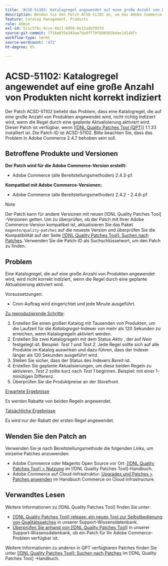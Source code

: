 ```yaml
---
title: 'ACSD-51102: Katalogregel angewendet auf eine große Anzahl von Produkten nicht korrekt indiziert'
description: Wenden Sie den Patch ACSD-51102 an, um das Adobe Commerce-Problem zu beheben, bei dem eine Katalogregel, die auf eine große Anzahl von Produkten angewendet wird, nicht richtig indiziert wird, wenn die Regel durch eine geplante Aktualisierung aktiviert wird.
feature: Catalog Management, Products
role: Admin
exl-id: 5c1c5f9c-9cce-4b11-8058-0e12a4bf93fd
source-git-commit: 7718a835e343ae7da9ff79f690503b4ee1d140fc
workflow-type: tm+mt
source-wordcount: '472'
ht-degree: 0%

---
```


# ACSD-51102: Katalogregel angewendet auf eine große Anzahl von Produkten nicht korrekt indiziert

Der Patch ACSD-51102 behebt das Problem, dass eine Katalogregel, die auf eine große Anzahl von Produkten angewendet wird, nicht richtig indiziert wird, wenn die Regel durch eine geplante Aktualisierung aktiviert wird. Dieser Patch ist verfügbar, wenn [[!DNL Quality Patches Tool (QPT)]](/help/announcements/adobe-commerce-announcements/magento-quality-patches-released-new-tool-to-self-serve-quality-patches.md) 1.1.33 installiert ist. Die Patch-ID ist ACSD-51102. Bitte beachten Sie, dass das Problem in Adobe Commerce 2.4.7 behoben sein soll.

## Betroffene Produkte und Versionen

**Der Patch wird für die Adobe Commerce-Version erstellt:**

* Adobe Commerce (alle Bereitstellungsmethoden) 2.4.3-p1

**Kompatibel mit Adobe Commerce-Versionen:**

* Adobe Commerce (alle Bereitstellungsmethoden) 2.4.2 - 2.4.6-p1

>[!NOTE]
>
>Der Patch kann für andere Versionen mit neuen [!DNL Quality Patches Tool] -Versionen gelten. Um zu überprüfen, ob der Patch mit Ihrer Adobe Commerce-Version kompatibel ist, aktualisieren Sie das Paket `magento/quality-patches` auf die neueste Version und überprüfen Sie die Kompatibilität auf der Seite [[!DNL Quality Patches Tool]: Suchen nach Patches](https://experienceleague.adobe.com/tools/commerce-quality-patches/index.html). Verwenden Sie die Patch-ID als Suchschlüsselwort, um den Patch zu finden.

## Problem

Eine Katalogregel, die auf eine große Anzahl von Produkten angewendet wird, wird nicht korrekt indiziert, wenn die Regel durch eine geplante Aktualisierung aktiviert wird.

Voraussetzungen:

* Cron-Auftrag wird eingerichtet und jede Minute ausgeführt.

<u>Zu reproduzierende Schritte</u>:

1. Erstellen Sie einen großen Katalog mit Tausenden von Produkten, um die Laufzeit für die *Katalogregel*-Indexer von mehr als 120 Sekunden zu erreichen, wenn Katalogregeln aktiviert werden.
2. Erstellen Sie zwei Katalogregeln mit dem Status *Aktiv* , der auf *Nein* festgelegt ist.  Beispiel: *Test 1* und *Test 2*. Jede Regel sollte sich auf alle Produkte im Katalog auswirken und dazu führen, dass der Indexer länger als 120 Sekunden ausgeführt wird.
3. Stellen Sie sicher, dass der Status des Indexers *Bereit* ist.
4. Erstellen Sie geplante Aktualisierungen, um diese beiden Regeln zu aktivieren. *Test 2* sollte kurz nach *Test 1* beginnen. Beispiel: mit einer 1-minütigen Differenz.
5. Überprüfen Sie die Produktpreise an der Storefront.

<u>Erwartete Ergebnisse</u>

Es werden Rabatte von beiden Regeln angewendet.

<u>Tatsächliche Ergebnisse</u>

Es wird nur der Rabatt der ersten Regel angewendet.

## Wenden Sie den Patch an

Verwenden Sie je nach Bereitstellungsmethode die folgenden Links, um einzelne Patches anzuwenden:

* Adobe Commerce oder Magento Open Source vor Ort: [[!DNL Quality Patches Tool] > Nutzung](<https://experienceleague.adobe.com/docs/commerce-operations/tools/quality-patches-tool/usage.html>) im [!DNL Quality Patches Tool]-Handbuch.
* Adobe Commerce auf Cloud-Infrastruktur: [Upgrades und Patches > Patches anwenden](https://experienceleague.adobe.com/docs/commerce-cloud-service/user-guide/develop/upgrade/apply-patches.html) im Handbuch Commerce on Cloud Infrastructure.

## Verwandtes Lesen

Weitere Informationen zu [!DNL Quality Patches Tool] finden Sie unter:

* [[!DNL Quality Patches Tool] release: ein neues Tool zur Selbstbedienung von Qualitätspatches](/help/announcements/adobe-commerce-announcements/magento-quality-patches-released-new-tool-to-self-serve-quality-patches.md) in unserer Support-Wissensdatenbank.
* [Überprüfen Sie anhand von  [!DNL Quality Patches Tool]](/help/support-tools/patches-available-in-qpt-tool/check-patch-for-magento-issue-with-magento-quality-patches.md) in unserer Support-Wissensdatenbank, ob ein Patch für Ihr Adobe Commerce-Problem verfügbar ist.

Weitere Informationen zu anderen in QPT verfügbaren Patches finden Sie unter [[!DNL Quality Patches Tool]: Suchen nach Patches](<https://experienceleague.adobe.com/tools/commerce-quality-patches/index.html>) im [!DNL Quality Patches Tool] -Handbuch.
